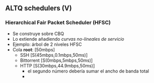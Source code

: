 ## ALTQ schedulers (V)
### Hierarchical Fair Packet Scheduler (HFSC)

- Se construye sobre CBQ
 - Lo extiende añadiendo *curvas no-lineales de servicio*
- Ejemplo: árbol de 2 niveles HFSC
 - Cola **root**: [50mbps]
   - SSH [S(45mbps,0.1mbps,50ms)]
   - Bittorrent [S(0mbps,5mbps,50ms)]
   - HTTP [S(30mbps,44.9mbps,50ms)]
     - el segundo número debería sumar el ancho de banda total
     -
